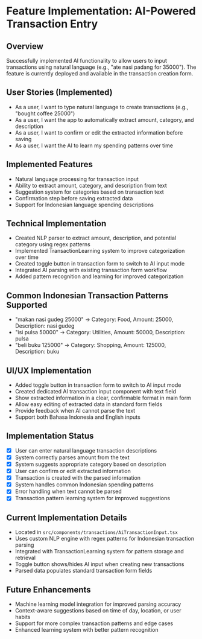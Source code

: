 # Feature Implementation: AI-Powered Transaction Entry

## Overview
Successfully implemented AI functionality to allow users to input transactions using natural language (e.g., "ate nasi padang for 35000"). The feature is currently deployed and available in the transaction creation form.

## User Stories (Implemented)
- As a user, I want to type natural language to create transactions (e.g., "bought coffee 25000")
- As a user, I want the app to automatically extract amount, category, and description
- As a user, I want to confirm or edit the extracted information before saving
- As a user, I want the AI to learn my spending patterns over time

## Implemented Features
- Natural language processing for transaction input
- Ability to extract amount, category, and description from text
- Suggestion system for categories based on transaction text
- Confirmation step before saving extracted data
- Support for Indonesian language spending descriptions

## Technical Implementation
- Created NLP parser to extract amount, description, and potential category using regex patterns
- Implemented TransactionLearning system to improve categorization over time
- Created toggle button in transaction form to switch to AI input mode
- Integrated AI parsing with existing transaction form workflow
- Added pattern recognition and learning for improved categorization

## Common Indonesian Transaction Patterns Supported
- "makan nasi gudeg 25000" → Category: Food, Amount: 25000, Description: nasi gudeg
- "isi pulsa 50000" → Category: Utilities, Amount: 50000, Description: pulsa
- "beli buku 125000" → Category: Shopping, Amount: 125000, Description: buku

## UI/UX Implementation
- Added toggle button in transaction form to switch to AI input mode
- Created dedicated AI transaction input component with text field
- Show extracted information in a clear, confirmable format in main form
- Allow easy editing of extracted data in standard form fields
- Provide feedback when AI cannot parse the text
- Support both Bahasa Indonesia and English inputs

## Implementation Status
- [x] User can enter natural language transaction descriptions
- [x] System correctly parses amount from the text
- [x] System suggests appropriate category based on description
- [x] User can confirm or edit extracted information
- [x] Transaction is created with the parsed information
- [x] System handles common Indonesian spending patterns
- [x] Error handling when text cannot be parsed
- [x] Transaction pattern learning system for improved suggestions

## Current Implementation Details
- Located in `src/components/transactions/AiTransactionInput.tsx`
- Uses custom NLP engine with regex patterns for Indonesian transaction parsing
- Integrated with TransactionLearning system for pattern storage and retrieval
- Toggle button shows/hides AI input when creating new transactions
- Parsed data populates standard transaction form fields

## Future Enhancements
- Machine learning model integration for improved parsing accuracy
- Context-aware suggestions based on time of day, location, or user habits
- Support for more complex transaction patterns and edge cases
- Enhanced learning system with better pattern recognition